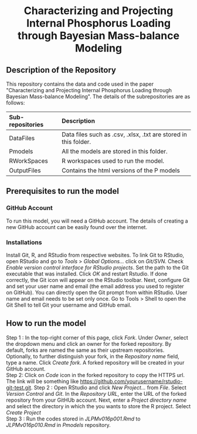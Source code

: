 <h1 align="center">Characterizing and Projecting Internal Phosphorus Loading through Bayesian Mass-balance Modeling</h1> 

<h2 align="left">Description of the Repository</h2>
This repository contains the data and code used in the paper "Characterizing and Projecting Internal Phosphorus Loading through Bayesian Mass-balance Modeling". The details of the subrepositories are as follows:

| Sub-repositories | Description|
|:--------------------|:------------------------|
|DataFiles| Data files such as .csv, .xlsx, .txt are stored in this folder.|
|Pmodels| All the models are stored in this folder. |
|RWorkSpaces| R workspaces used to run the model.|
|OutputFiles| Contains the html versions of the P models|

<h2 align="left">Prerequisites to run the model</h2>

<h3 align="left">GitHub Account</h3>

To run this model, you will need a GitHub account. The details of creating a new GitHub account can be easily found over the internet.

<h3 align="left">Installations</h3>

Install Git, R, and RStudio from respective websites. To link Git to RStudio, open RStudio and go to _Tools_ > _Global Options…_ click on _Git/SVN_. Check _Enable version control interface for RStudio projects_. Set the path to the Git executable that was installed. Click _OK_ and restart Rstudio. If done correctly, the Git icon will appear on the RStudio toolbar. Next, configure Git and set your user name and email (the email address you used to register on GitHub). You can directly open the Git prompt from within RStudio. User name and email needs to be set only once. Go to Tools > Shell to open the Git Shell to tell Git your username and GitHub email.

<h2 align="left">How to run the model</h2>

Step 1 : In the top-right corner of this page, click _Fork_. Under _Owner_, select the dropdown menu and click an owner for the forked repository. By default, forks are named the same as their upstream repositories. Optionally, to further distinguish your fork, in the _Repository name_ field, type a name. Click _Create fork_. A forked repository will be created in your GitHub account.</br> 
Step 2: Click on _Code_ icon in the forked repository to copy the HTTPS url. The link will be something like https://github.com/yourusername/rstudio-git-test.git.
Step 2 : Open RStudio and click _New Project..._ from _File_. Select _Version Control_ and _Git_. In the _Repository URL_, enter the URL of the forked repository from your GitHUb account. Next, enter a _Project directory name_ and select the directory in which the you wants to store the R project. Select _Create Project_</br>
Step 3 : Run the codes stored in _JLPMv016p001.Rmd_ to _JLPMv016p010.Rmd_ in _Pmodels_ repository.  


